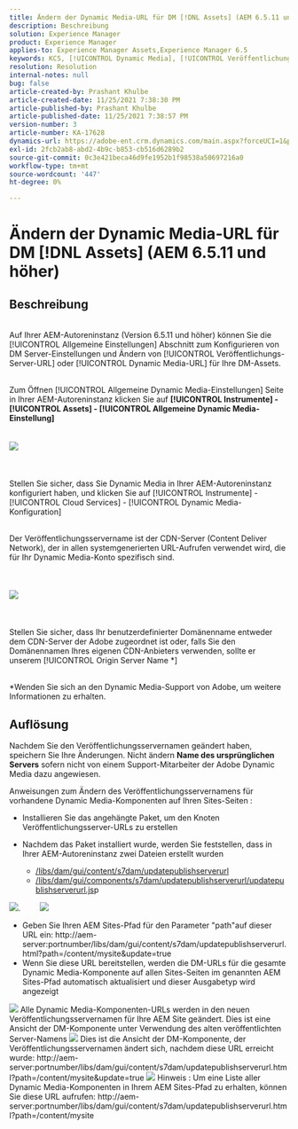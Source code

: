 ```yaml
---
title: Ändern der Dynamic Media-URL für DM [!DNL Assets] (AEM 6.5.11 und höher)
description: Beschreibung
solution: Experience Manager
product: Experience Manager
applies-to: Experience Manager Assets,Experience Manager 6.5
keywords: KCS, [!UICONTROL Dynamic Media], [!UICONTROL Veröffentlichungseinstellungen], Ändern der DM-URL
resolution: Resolution
internal-notes: null
bug: false
article-created-by: Prashant Khulbe
article-created-date: 11/25/2021 7:38:30 PM
article-published-by: Prashant Khulbe
article-published-date: 11/25/2021 7:38:57 PM
version-number: 3
article-number: KA-17628
dynamics-url: https://adobe-ent.crm.dynamics.com/main.aspx?forceUCI=1&pagetype=entityrecord&etn=knowledgearticle&id=98388241-274e-ec11-8c62-00224804e5cb
exl-id: 2fcb2ab8-abd2-4b9c-b853-cb516d6289b2
source-git-commit: 0c3e421beca46d9fe1952b1f98538a50697216a0
workflow-type: tm+mt
source-wordcount: '447'
ht-degree: 0%

---
```


# Ändern der Dynamic Media-URL für DM [!DNL Assets] (AEM 6.5.11 und höher)

## Beschreibung

<br>Auf Ihrer AEM-Autoreninstanz (Version 6.5.11 und höher) können Sie die [!UICONTROL Allgemeine Einstellungen] Abschnitt zum Konfigurieren von DM Server-Einstellungen und Ändern von [!UICONTROL Veröffentlichungs-Server-URL] oder [!UICONTROL Dynamic Media-URL] für Ihre DM-Assets.

<br>Zum Öffnen [!UICONTROL Allgemeine Dynamic Media-Einstellungen] Seite in Ihrer AEM-Autoreninstanz klicken Sie auf <b>[!UICONTROL Instrumente] - [!UICONTROL Assets] - [!UICONTROL Allgemeine Dynamic Media-Einstellung]</b>
<br> <br><br>![](assets/___99388241-274e-ec11-8c62-00224804e5cb___.png)<br><br> <br><br>Stellen Sie sicher, dass Sie Dynamic Media in Ihrer AEM-Autoreninstanz konfiguriert haben, und klicken Sie auf [!UICONTROL Instrumente] - [!UICONTROL Cloud Services] - [!UICONTROL Dynamic Media-Konfiguration]

<br>Der Veröffentlichungsservername ist der CDN-Server (Content Deliver Network), der in allen systemgenerierten URL-Aufrufen verwendet wird, die für Ihr Dynamic Media-Konto spezifisch sind.<br><br> <br><br>![](assets/___9c388241-274e-ec11-8c62-00224804e5cb___.png)<br><br> <br><br>Stellen Sie sicher, dass Ihr benutzerdefinierter Domänenname entweder dem CDN-Server der Adobe zugeordnet ist oder, falls Sie den Domänennamen Ihres eigenen CDN-Anbieters verwenden, sollte er unserem [!UICONTROL Origin Server Name \*]

<br>\*Wenden Sie sich an den Dynamic Media-Support von Adobe, um weitere Informationen zu erhalten. <br>

## Auflösung


Nachdem Sie den Veröffentlichungsservernamen geändert haben, speichern Sie Ihre Änderungen. Nicht ändern <b>Name des ursprünglichen Servers</b> sofern nicht von einem Support-Mitarbeiter der Adobe Dynamic Media dazu angewiesen.

Anweisungen zum Ändern des Veröffentlichungsservernamens für vorhandene Dynamic Media-Komponenten auf Ihren Sites-Seiten :

- Installieren Sie das angehängte Paket, um den Knoten Veröffentlichungsserver-URLs zu erstellen
- Nachdem das Paket installiert wurde, werden Sie feststellen, dass in Ihrer AEM-Autoreninstanz zwei Dateien erstellt wurden

   - [/libs/dam/gui/content/s7dam/updatepublishserverurl](http://vgaur-wx-1:4502/crx/de/index.jsp#/crx.default/jcr%3aroot/libs/dam/gui/content/s7dam/updatepublishserverurl "Ansichtspfad in CRXDE Lite")
   - [/libs/dam/gui/components/s7dam/updatepublishserverurl/updatepublishserverurl.js](http://vgaur-wx-1:4502/crx/de/index.jsp#/crx.default/jcr%3aroot/libs/dam/gui/components/s7dam/updatepublishserverurl/updatepublishserverurl.jsp "Ansichtspfad in CRXDE Lite")p


![](assets/d326656d-3f49-ec11-8c62-000d3a5cbc3f.png).         ![](assets/20fc6673-3f49-ec11-8c62-000d3a5cbc3f.png)

- Geben Sie Ihren AEM Sites-Pfad für den Parameter &quot;path&quot;auf dieser URL ein: http://aem-server:portnumber/libs/dam/gui/content/s7dam/updatepublishserverurl.html?path=/content/mysite&amp;update=true
- Wenn Sie diese URL bereitstellen, werden die DM-URLs für die gesamte Dynamic Media-Komponente auf allen Sites-Seiten im genannten AEM Sites-Pfad automatisch aktualisiert und dieser Ausgabetyp wird angezeigt


![](assets/12ef597f-3f49-ec11-8c62-000d3a5cbc3f.png)
Alle Dynamic Media-Komponenten-URLs werden in den neuen Veröffentlichungsservernamen für Ihre AEM Site geändert.
Dies ist eine Ansicht der DM-Komponente unter Verwendung des alten veröffentlichten Server-Namens
![](assets/59f64ca5-4049-ec11-8c62-000d3a5cbc3f.png)
Dies ist die Ansicht der DM-Komponente, der Veröffentlichungsservernamen ändert sich, nachdem diese URL erreicht wurde: http://aem-server:portnumber/libs/dam/gui/content/s7dam/updatepublishserverurl.html?path=/content/mysite&amp;update=true
![](assets/7a7449b1-4049-ec11-8c62-000d3a5cbc3f.png)
Hinweis : Um eine Liste aller Dynamic Media-Komponenten in Ihrem AEM Sites-Pfad zu erhalten, können Sie diese URL aufrufen: http://aem-server:portnumber/libs/dam/gui/content/s7dam/updatepublishserverurl.html?path=/content/mysite



